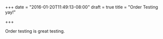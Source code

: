 +++
date = "2016-01-20T11:49:13-08:00"
draft = true
title = "Order Testing yay!"

+++

Order testing is great testing.
